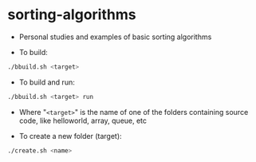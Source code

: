 # sorting-algorithms
- Personal studies and examples of basic sorting algorithms

- To build:
```bash
./bbuild.sh <target>
```

- To build and run:
```bash
./bbuild.sh <target> run
```

- Where "`<target>`" is the name of one of the folders containing source code, like helloworld, array, queue, etc

- To create a new folder (target):
```bash
./create.sh <name>
```